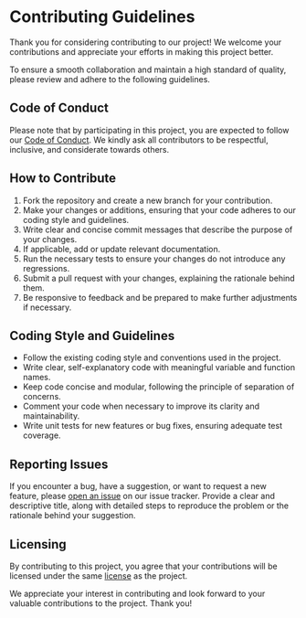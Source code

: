 # Contributing Guidelines

Thank you for considering contributing to our project! We welcome your contributions and appreciate your efforts in making this project better.

To ensure a smooth collaboration and maintain a high standard of quality, please review and adhere to the following guidelines.

## Code of Conduct

Please note that by participating in this project, you are expected to follow our [Code of Conduct](./CODE_OF_CONDUCT.md). We kindly ask all contributors to be respectful, inclusive, and considerate towards others.

## How to Contribute

1. Fork the repository and create a new branch for your contribution.
2. Make your changes or additions, ensuring that your code adheres to our coding style and guidelines.
3. Write clear and concise commit messages that describe the purpose of your changes.
4. If applicable, add or update relevant documentation.
5. Run the necessary tests to ensure your changes do not introduce any regressions.
6. Submit a pull request with your changes, explaining the rationale behind them.
7. Be responsive to feedback and be prepared to make further adjustments if necessary.

## Coding Style and Guidelines

- Follow the existing coding style and conventions used in the project.
- Write clear, self-explanatory code with meaningful variable and function names.
- Keep code concise and modular, following the principle of separation of concerns.
- Comment your code when necessary to improve its clarity and maintainability.
- Write unit tests for new features or bug fixes, ensuring adequate test coverage.

## Reporting Issues

If you encounter a bug, have a suggestion, or want to request a new feature, please [open an issue](https://github.com/example/project/issues) on our issue tracker. Provide a clear and descriptive title, along with detailed steps to reproduce the problem or the rationale behind your suggestion.


## Licensing

By contributing to this project, you agree that your contributions will be licensed under the same [license](./LICENSE) as the project.

We appreciate your interest in contributing and look forward to your valuable contributions to the project. Thank you!
